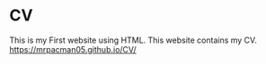 # CV
This is my First website using HTML.
This website contains my CV.
https://mrpacman05.github.io/CV/
